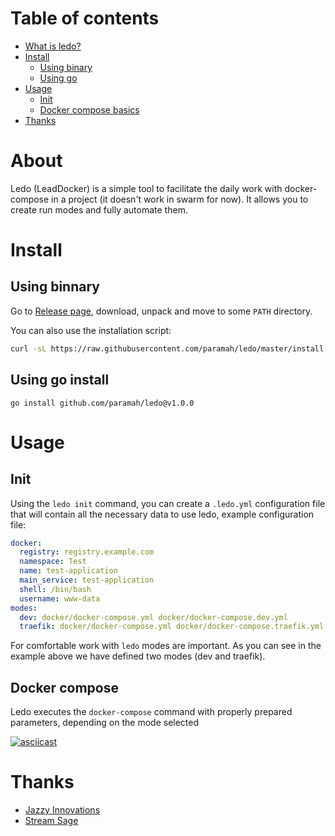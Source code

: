 
# Table of contents

- [What is ledo?](#about)
- [Install](#install)
  - [Using binary](#using-binnary)
  - [Using go](#using-go-install)
- [Usage](#usage)
  - [Init](#init)
  - [Docker compose basics](#docker-compose)
- [Thanks](#thanks)


# About
Ledo (LeadDocker) is a simple tool to facilitate the daily work with docker-compose in a project (it doesn't work in swarm for now). It allows you to create run modes and fully automate them.

# Install

## Using binnary

Go to [Release page](https://github.com/paramah/ledo/releases), download, unpack and move to some `PATH` directory. 

You can also use the installation script:

```bash
curl -sL https://raw.githubusercontent.com/paramah/ledo/master/install.sh | sudo sh
```

## Using go install

```
go install github.com/paramah/ledo@v1.0.0
```

# Usage

## Init

Using the `ledo init` command, you can create a `.ledo.yml` configuration file that will contain all the necessary data to use ledo, example configuration file:

```yaml
docker:
  registry: registry.example.com
  namespace: Test
  name: test-application
  main_service: test-application
  shell: /bin/bash
  username: www-data
modes:
  dev: docker/docker-compose.yml docker/docker-compose.dev.yml
  traefik: docker/docker-compose.yml docker/docker-compose.traefik.yml
```

For comfortable work with `ledo` modes are important. As you can see in the example above we have defined two modes (dev and traefik).

## Docker compose

Ledo executes the `docker-compose` command with properly prepared parameters, depending on the mode selected

[![asciicast](https://asciinema.org/a/fPVl1wmtZpZXnPl3ZazoenUhD.png)](https://asciinema.org/a/fPVl1wmtZpZXnPl3ZazoenUhD)

# Thanks

- [Jazzy Innovations](https://jazzy.pro)
- [Stream Sage](https://streamsage.io)
